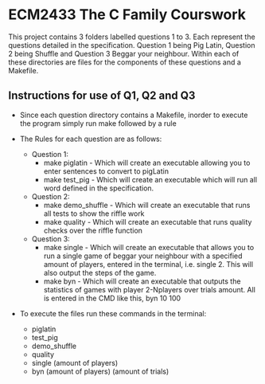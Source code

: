 # ECM2433 The C Family Courswork

This project contains 3 folders labelled questions 1 to 3. Each represent the questions detailed in the specification.
Question 1 being Pig Latin, Question 2 being Shuffle and Question 3 Beggar your neighbour. Within each of these directories 
are files for the components of these questions and a Makefile. 

## Instructions for use of Q1, Q2 and Q3
- Since each question directory contains a Makefile, inorder to execute the program simply run make followed by a rule
- The Rules for each question are as follows: 
  - Question 1:
    - make piglatin - Which will create an executable allowing you to enter sentences to convert to pigLatin
    - make test_pig - Which will create an executable which will run all word defined in the specification. 
  - Question 2:
    - make demo_shuffle - Which will create an executable that runs all tests to show the riffle work 
    - make quality - Which will create an executable that runs quality checks over the riffle function
  - Question 3:
    - make single - Which will create an executable that allows you to run a single game of beggar
                    your neighbour with a specified amount of players, entered in the terminal, i.e. single 2. This will
                    also output the steps of the game. 
    - make byn - Which will create an executable that outputs the statistics of games with player
                 2-Nplayers over trials amount. All is entered in the CMD like this, byn 10 100

- To execute the files run these commands in the terminal: 
  - piglatin
  - test_pig 
  - demo_shuffle
  - quality 
  - single (amount of players)
  - byn (amount of players) (amount of trials)
